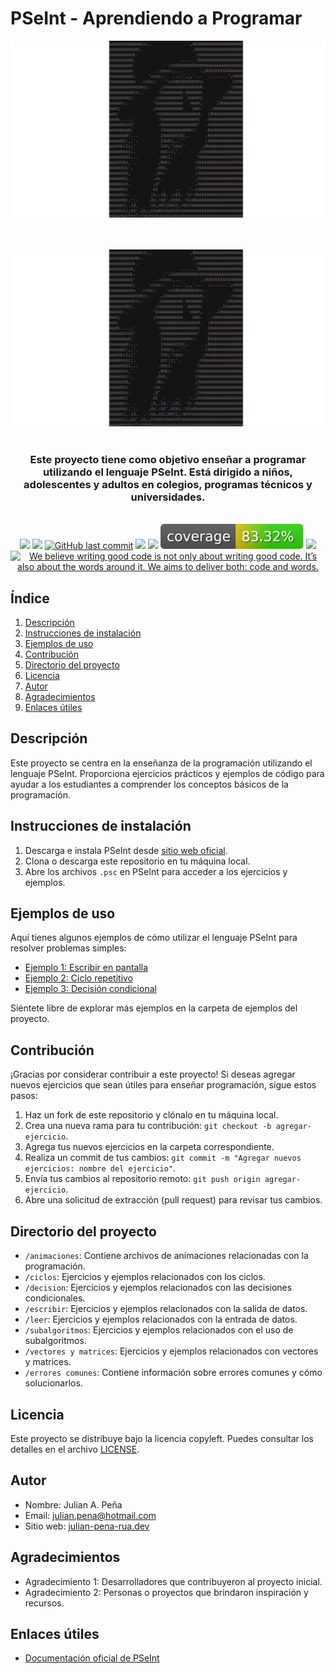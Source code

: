 # PSeInt - Aprendiendo a Programar


![Logo del proyecto](recursos/img/LogoElPena.png)


<p align="center">
    <br>
    <br>
    <a href="https://julian-pena-rua.github.io/cv/" title="Backpack Logo"><img src="recursos/img/LogoElPena.png"></a>
    <br>
    <br>
</p>


<h3 align="center">Este proyecto tiene como objetivo enseñar a programar utilizando el lenguaje PSeInt. Está dirigido a niños, adolescentes y adultos en colegios, programas técnicos y universidades.</h3>


<p align="center">
    <br>
    <a href="https://packagist.org/packages/backpack/crud" title="Latest Version on Packagist"><img src="https://img.shields.io/packagist/v/backpack/crud.svg?style=flat-square"></a>
    <a href="https://packagist.org/packages/backpack/crud" title="Total Downloads"><img src="https://img.shields.io/packagist/dt/backpack/crud.svg?style=flat-square"></a>
    <a href="https://github.com/Laravel-Backpack/CRUD/commits/master" title="Last commit"><img alt="GitHub last commit" src="https://img.shields.io/github/last-commit/laravel-backpack/crud"></a>
    <a href="https://scrutinizer-ci.com/g/laravel-backpack/crud" title="Quality Score"><img src="https://img.shields.io/scrutinizer/g/laravel-backpack/crud.svg?style=flat-square"></a>
    <a href="https://styleci.io/repos/53581270" title="Style CI"><img src="https://styleci.io/repos/53581270/shield"></a>
    <a href="https://scrutinizer-ci.com/g/laravel-backpack/crud/code-structure" title="Coverage Status"><img src="https://raw.githubusercontent.com/laravel-backpack/CRUD/coverage-badge-dont-delete/test-coverage.svg"></a>
    <a href="LICENSE.md" title="Software License"><img src="https://img.shields.io/github/license/laravel-backpack/crud?style=flat-square"></a>
    <a href="https://github.com/the-whole-fruit/manifesto"><img src="https://img.shields.io/badge/writing%20standard-the%20whole%20fruit-brightgreen?style=flat-square" title="We believe writing good code is not only about writing good code. It’s also about the words around it. We aims to deliver both: code and words."></a>
</p>



## Índice

1. [Descripción](#descripción)
2. [Instrucciones de instalación](#instrucciones-de-instalación)
3. [Ejemplos de uso](#ejemplos-de-uso)
4. [Contribución](#contribución)
5. [Directorio del proyecto](#directorio-del-proyecto)
6. [Licencia](#licencia)
7. [Autor](#autor)
8. [Agradecimientos](#agradecimientos)
9. [Enlaces útiles](#enlaces-útiles)

## Descripción

Este proyecto se centra en la enseñanza de la programación utilizando el lenguaje PSeInt. Proporciona ejercicios prácticos y ejemplos de código para ayudar a los estudiantes a comprender los conceptos básicos de la programación.

## Instrucciones de instalación

1. Descarga e instala PSeInt desde [sitio web oficial](https://www.pseint.net/).
2. Clona o descarga este repositorio en tu máquina local.
3. Abre los archivos `.psc` en PSeInt para acceder a los ejercicios y ejemplos.

## Ejemplos de uso

Aquí tienes algunos ejemplos de cómo utilizar el lenguaje PSeInt para resolver problemas simples:

- [Ejemplo 1: Escribir en pantalla](1-escribir-imprimir-mostrar/Escribir_SaludoParticipantes.psc)
- [Ejemplo 2: Ciclo repetitivo](ejemplos/ciclo.pseint)
- [Ejemplo 3: Decisión condicional](ejemplos/decision.pseint)

Siéntete libre de explorar más ejemplos en la carpeta de ejemplos del proyecto.

## Contribución

¡Gracias por considerar contribuir a este proyecto! Si deseas agregar nuevos ejercicios que sean útiles para enseñar programación, sigue estos pasos:

1. Haz un fork de este repositorio y clónalo en tu máquina local.
2. Crea una nueva rama para tu contribución: `git checkout -b agregar-ejercicio`.
3. Agrega tus nuevos ejercicios en la carpeta correspondiente.
4. Realiza un commit de tus cambios: `git commit -m "Agregar nuevos ejercicios: nombre del ejercicio"`.
5. Envía tus cambios al repositorio remoto: `git push origin agregar-ejercicio`.
6. Abre una solicitud de extracción (pull request) para revisar tus cambios.

## Directorio del proyecto

- `/animaciones`: Contiene archivos de animaciones relacionadas con la programación.
- `/ciclos`: Ejercicios y ejemplos relacionados con los ciclos.
- `/decision`: Ejercicios y ejemplos relacionados con las decisiones condicionales.
- `/escribir`: Ejercicios y ejemplos relacionados con la salida de datos.
- `/leer`: Ejercicios y ejemplos relacionados con la entrada de datos.
- `/subalgoritmos`: Ejercicios y ejemplos relacionados con el uso de subalgoritmos.
- `/vectores y matrices`: Ejercicios y ejemplos relacionados con vectores y matrices.
- `/errores comunes`: Contiene información sobre errores comunes y cómo solucionarlos.

## Licencia

Este proyecto se distribuye bajo la licencia copyleft. Puedes consultar los detalles en el archivo [LICENSE](LICENSE).

## Autor

- Nombre: Julian A. Peña
- Email: julian.pena@hotmail.com
- Sitio web: [julian-pena-rua.dev](https://julian-pena-rua.github.io/cv/)

## Agradecimientos

- Agradecimiento 1: Desarrolladores que contribuyeron al proyecto inicial.
- Agradecimiento 2: Personas o proyectos que brindaron inspiración y recursos.

## Enlaces útiles

- [Documentación oficial de PSeInt](https://www.pseint.net/doc/)
